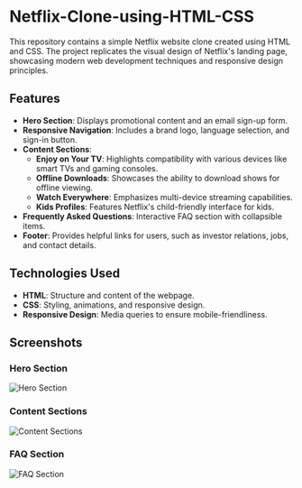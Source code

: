 # Netflix-Clone-using-HTML-CSS

This repository contains a simple Netflix website clone created using HTML and CSS. The project replicates the visual design of Netflix's landing page, showcasing modern web development techniques and responsive design principles.

## Features

- **Hero Section**: Displays promotional content and an email sign-up form.
- **Responsive Navigation**: Includes a brand logo, language selection, and sign-in button.
- **Content Sections**:
  - **Enjoy on Your TV**: Highlights compatibility with various devices like smart TVs and gaming consoles.
  - **Offline Downloads**: Showcases the ability to download shows for offline viewing.
  - **Watch Everywhere**: Emphasizes multi-device streaming capabilities.
  - **Kids Profiles**: Features Netflix's child-friendly interface for kids.
- **Frequently Asked Questions**: Interactive FAQ section with collapsible items.
- **Footer**: Provides helpful links for users, such as investor relations, jobs, and contact details.

## Technologies Used

- **HTML**: Structure and content of the webpage.
- **CSS**: Styling, animations, and responsive design.
- **Responsive Design**: Media queries to ensure mobile-friendliness.

## Screenshots

### Hero Section
![Hero Section](https://via.placeholder.com/800x400)

### Content Sections
![Content Sections](https://via.placeholder.com/800x400)

### FAQ Section
![FAQ Section](https://via.placeholder.com/800x400)
